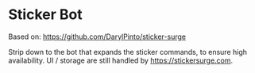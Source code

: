 # Sticker Bot

Based on: https://github.com/DarylPinto/sticker-surge

Strip down to the bot that expands the sticker commands, to ensure high availability. UI / storage are still handled by https://stickersurge.com.
